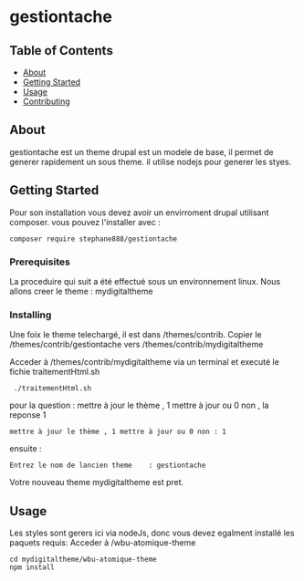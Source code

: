 # gestiontache

## Table of Contents

- [About](#about)
- [Getting Started](#getting_started)
- [Usage](#usage)
- [Contributing](../CONTRIBUTING.md)

## About <a name = "about"></a>

gestiontache est un theme drupal est un modele de base, il permet de generer rapidement un sous theme. il utilise nodejs pour generer les styes.

## Getting Started <a name = "getting_started"></a>

Pour son installation vous devez avoir un envirroment drupal utilisant composer.
vous pouvez l'installer avec :

```
composer require stephane888/gestiontache
```

### Prerequisites

La proceduire qui suit a été effectué sous un environnement linux.
Nous allons creer le theme : mydigitaltheme

### Installing

Une foix le theme telechargé, il est dans /themes/contrib.
Copier le /themes/contrib/gestiontache vers /themes/contrib/mydigitaltheme

Acceder à /themes/contrib/mydigitaltheme via un terminal et executé le fichie traitementHtml.sh

```
 ./traitementHtml.sh
```

pour la question : mettre à jour le thème , 1 mettre à jour ou 0 non , la reponse 1

```
mettre à jour le thème , 1 mettre à jour ou 0 non : 1
```

ensuite :

```
Entrez le nom de lancien theme    : gestiontache
```

Votre nouveau theme mydigitaltheme est pret.

## Usage <a name = "usage"></a>

Les styles sont gerers ici via nodeJs, donc vous devez egalment installé les paquets requis:
Acceder à /wbu-atomique-theme

```
cd mydigitaltheme/wbu-atomique-theme
npm install
```
